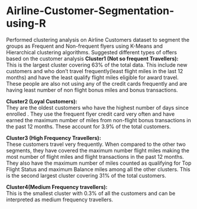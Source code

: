 # Airline-Customer-Segmentation-using-R
Performed clustering analysis on Airline Customers dataset to segment the groups as Frequent and Non-frequent flyers
using K-Means and Hierarchical clustering algorithms. Suggested different types of offers based on the customer analysis
<b>Cluster1 (Not so frequent Travellers):</b></br>
This is the largest cluster covering 63% of the total data. This include new customers and who don’t travel frequently(least flight miles in the last 12 months) and have the least qualify flight miles eligible for award travel. These people are also not using any of the credit cards frequently and are having least number of non flight bonus miles and bonus transactions. 

<b>Cluster2 (Loyal Customers): </b></br>
They are the oldest customers who have the highest number of days since enrolled . They use the frequent flyer credit card very often and have earned the maximum number of miles from non-flight bonus transactions in the past 12 months. These account for 3.9% of the total customers. 

<b>Cluster3 (High Frequency Travellers):</b></br>
These customers travel very frequently. When compared to the other two segments, they have covered the maximum number flight miles making the most number of flight miles and flight transactions in the past 12 months. They also have the maximum number of miles counted as qualifying for Top Flight Status and maximum Balance miles among all the other clusters. This is the second largest cluster covering 31% of the total customers. 

<b>Cluster4(Medium Frequency travellers): </b></br>
This is the smallest cluster with 0.3% of all the customers and can be interpreted as medium frequency travellers. 
